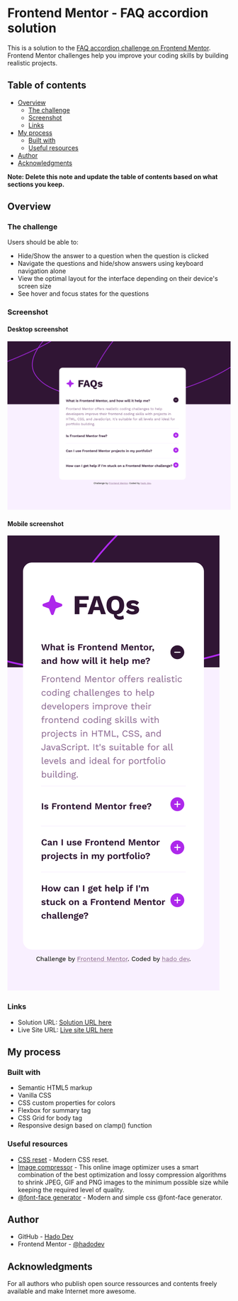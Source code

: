 # Frontend Mentor - FAQ accordion solution

This is a solution to the [FAQ accordion challenge on Frontend Mentor](https://www.frontendmentor.io/challenges/faq-accordion-wyfFdeBwBz). Frontend Mentor challenges help you improve your coding skills by building realistic projects. 

## Table of contents

- [Overview](#overview)
  - [The challenge](#the-challenge)
  - [Screenshot](#screenshot)
  - [Links](#links)
- [My process](#my-process)
  - [Built with](#built-with)
  - [Useful resources](#useful-resources)
- [Author](#author)
- [Acknowledgments](#acknowledgments)

**Note: Delete this note and update the table of contents based on what sections you keep.**

## Overview

### The challenge

Users should be able to:

- Hide/Show the answer to a question when the question is clicked
- Navigate the questions and hide/show answers using keyboard navigation alone
- View the optimal layout for the interface depending on their device's screen size
- See hover and focus states for the questions

### Screenshot

#### Desktop screenshot

![](./desktop.png)

#### Mobile screenshot

![](./mobile.png)

### Links

- Solution URL: [Solution URL here](https://github.com/hadodev/FaqAccordion.git)
- Live Site URL: [Live site URL here](https://hadodev-frontendmentor-faqaccordion.netlify.app)

## My process

### Built with

- Semantic HTML5 markup
- Vanilla CSS
- CSS custom properties for colors
- Flexbox for summary tag
- CSS Grid for body tag
- Responsive design based on clamp() function

### Useful resources

- [CSS reset](https://piccalil.li/blog/a-more-modern-css-reset/) - Modern CSS reset.
- [Image compressor](https://imagecompressor.com/) - This online image optimizer uses a smart combination of the best optimization and lossy compression algorithms to shrink JPEG, GIF and PNG images to the minimum possible size while keeping the required level of quality.
- [@font-face generator](https://transfonter.org/) - Modern and simple css @font-face generator.


## Author

- GitHub - [Hado Dev](https://piccalil.li/blog/a-more-modern-css-reset/)
- Frontend Mentor - [@hadodev](https://www.frontendmentor.io/profile/yourusername)


## Acknowledgments

For all authors who publish open source ressources and contents freely available and make Internet more awesome.

